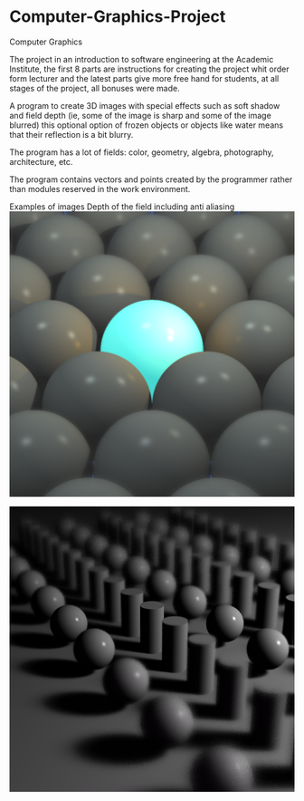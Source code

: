 # Computer-Graphics-Project
Computer Graphics 

The project in an introduction to software engineering at the Academic Institute, the first 8 parts are 
instructions for creating the project whit order form lecturer and the latest parts give more free hand for students, 
at all stages of the project, all bonuses were made.

A program to create 3D images with special effects such as soft shadow and field depth
(ie, some of the image is sharp and some of the image blurred) 
this optional option of frozen objects or objects like water means that their reflection is a bit blurry.

The program has a lot of fields: color, geometry, algebra, photography, architecture, etc.

The program contains vectors and points created by the programmer rather than modules reserved in the work environment.

 Examples of images  Depth of the field including anti aliasing
![alt text](https://github.com/yosfhaim0/Computer-Graphics-Project/blob/master/Targil1InMiniSoftwareEngineeringProject/images/MP2%2031%20sphere%20and%20pearl%20antiAliasing%26dof.png?raw=true)

![alt text](https://github.com/yosfhaim0/Computer-Graphics-Project/blob/master/Targil1InMiniSoftwareEngineeringProject/images/MP2%20cliyndersAndSpheres%20OnlyBlack%20softshd%26dof.png?raw=true)
